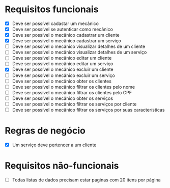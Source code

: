 # Requisitos funcionais

- [x] Deve ser possível cadastar um mecânico
- [x] Deve ser possível se autenticar como mecânico
- [x] Deve ser possível o mecânico cadastrar um cliente
- [x] Deve ser possível o mecânico cadastrar um serviço
- [ ] Deve ser possível o mecânico visualizar detalhes de um cliente
- [ ] Deve ser possível o mecânico visualizar detalhes de um serviço
- [ ] Deve ser possível o mecânico editar um cliente
- [ ] Deve ser possível o mecânico editar um serviço
- [x] Deve ser possível o mecânico excluir um cliente
- [ ] Deve ser possível o mecânico excluir um serviço
- [ ] Deve ser possível o mecânico obter os clientes
- [ ] Deve ser possível o mecânico filtrar os clientes pelo nome
- [ ] Deve ser possível o mecânico filtrar os clientes pelo CPF
- [ ] Deve ser possível o mecânico obter os serviços
- [ ] Deve ser possível o mecânico filtrar os serviços por cliente
- [ ] Deve ser possível o mecânico filtrar os serviços por suas características

# Regras de negócio

- [x] Um serviço deve pertencer a um cliente

# Requisitos não-funcionais

- [ ] Todas listas de dados precisam estar paginas com 20 itens por página
